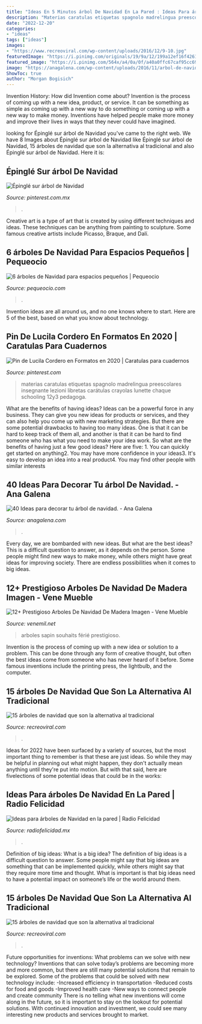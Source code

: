 ```yaml
---
title: "Ideas En 5 Minutos árbol De Navidad En La Pared : Ideas Para árboles De Navidad En La Pared"
description: "Materias caratulas etiquetas spagnolo madrelingua preescolares insegnante lezioni libretas carátulas crayolas lunette chaque schooling 12y3 pedagoga"
date: "2022-12-20"
categories:
- "ideas"
tags: ["ideas"]
images:
- "https://www.recreoviral.com/wp-content/uploads/2016/12/9-10.jpg"
featuredImage: "https://i.pinimg.com/originals/19/9a/12/199a12ef16f42618cee7ef30264ad5af.jpg"
featured_image: "https://i.pinimg.com/564x/a4/0a/0f/a40a0ffc67caf95cc6980189c9aac6d1.jpg"
image: "https://anagalena.com/wp-content/uploads/2016/11/arbol-de-navidad-tradicional-con-estrella-1-683x1024.jpg"
ShowToc: true
author: "Morgan Bogisich"
---
```



Invention History: How did Invention come about?
Invention is the process of coming up with a new idea, product, or service. It can be something as simple as coming up with a new way to do something or coming up with a new way to make money. Inventions have helped people make more money and improve their lives in ways that they never could have imagined.

	

		
looking for Épinglé sur árbol de Navidad you've came to the right web. We have 8 Images about Épinglé sur árbol de Navidad like Épinglé sur árbol de Navidad, 15 árboles de navidad que son la alternativa al tradicional and also Épinglé sur árbol de Navidad. Here it is:
		
    
## Épinglé Sur árbol De Navidad

<img loading=lazy src="https://i.pinimg.com/originals/db/9c/2f/db9c2f795568366e966e67b0aa0baa89.jpg" onerror="this.onerror=null;this.src='https://tse4.mm.bing.net/th?id=OIP.NddCzJnTDRJf2v09lcgciQHaJ4&amp;pid=15.1';" alt="Épinglé sur árbol de Navidad">

_Source: pinterest.com.mx_

>. 

	

Creative art is a type of art that is created by using different techniques and ideas. These techniques can be anything from painting to sculpture. Some famous creative artists include Picasso, Braque, and Dalí.

    
## 6 árboles De Navidad Para Espacios Pequeños | Pequeocio

<img loading=lazy src="https://www.pequeocio.com/wp-content/uploads/2015/11/arboles-navidad-3.jpg" onerror="this.onerror=null;this.src='https://tse2.mm.bing.net/th?id=OIP.MZfqrNXCDN04UXJdR1I1LgHaLL&amp;pid=15.1';" alt="6 árboles de Navidad para espacios pequeños | Pequeocio">

_Source: pequeocio.com_

>. 

	

Invention ideas are all around us, and no one knows where to start. Here are 5 of the best, based on what you know about technology. 

    
## Pin De Lucila Cordero En Formatos En 2020 | Caratulas Para Cuadernos

<img loading=lazy src="https://i.pinimg.com/originals/19/9a/12/199a12ef16f42618cee7ef30264ad5af.jpg" onerror="this.onerror=null;this.src='https://tse4.mm.bing.net/th?id=OIP.jXP2SsNINl8FTMTbyvaCowHaJ4&amp;pid=15.1';" alt="Pin de Lucila Cordero en Formatos en 2020 | Caratulas para cuadernos">

_Source: pinterest.com_

>materias caratulas etiquetas spagnolo madrelingua preescolares insegnante lezioni libretas carátulas crayolas lunette chaque schooling 12y3 pedagoga. 

	

What are the benefits of having ideas?
Ideas can be a powerful force in any business. They can give you new ideas for products or services, and they can also help you come up with new marketing strategies. But there are some potential drawbacks to having too many ideas. One is that it can be hard to keep track of them all, and another is that it can be hard to find someone who has what you need to make your idea work. So what are the benefits of having just a few good ideas? Here are five: 1. You can quickly get started on anything2. You may have more confidence in your ideas3. It's easy to develop an idea into a real product4. You may find other people with similar interests
    
## 40 Ideas Para Decorar Tu árbol De Navidad. - Ana Galena

<img loading=lazy src="https://anagalena.com/wp-content/uploads/2016/11/arbol-de-navidad-tradicional-con-estrella-1-683x1024.jpg" onerror="this.onerror=null;this.src='https://tse2.mm.bing.net/th?id=OIP.MBOy-CHOVLRQR8fjXP6V9QHaLG&amp;pid=15.1';" alt="40 Ideas para decorar tu árbol de navidad. - Ana Galena">

_Source: anagalena.com_

>. 

	

Every day, we are bombarded with new ideas. But what are the best ideas? This is a difficult question to answer, as it depends on the person. Some people might find new ways to make money, while others might have great ideas for improving society. There are endless possibilities when it comes to big ideas.

    
## 12+ Prestigioso Arboles De Navidad De Madera Imagen - Vene Mueble

<img loading=lazy src="https://i.pinimg.com/originals/87/5f/ae/875faef78f151b157ed25934e36e0efa.jpg" onerror="this.onerror=null;this.src='https://tse3.mm.bing.net/th?id=OIP.ogq2GIUbJ2HYIBoHPN4K2AHaNK&amp;pid=15.1';" alt="12+ Prestigioso Arboles De Navidad De Madera Imagen - Vene Mueble">

_Source: venemil.net_

>arboles sapin souhaits férié prestigioso. 

	

Invention is the process of coming up with a new idea or solution to a problem. This can be done through any form of creative thought, but often the best ideas come from someone who has never heard of it before. Some famous inventions include the printing press, the lightbulb, and the computer.

    
## 15 árboles De Navidad Que Son La Alternativa Al Tradicional

<img loading=lazy src="https://www.recreoviral.com/wp-content/uploads/2016/12/3-15-515x700.jpg" onerror="this.onerror=null;this.src='https://tse2.mm.bing.net/th?id=OIP.Xte6J0oOElu5TUKtdB7f9wHaKE&amp;pid=15.1';" alt="15 árboles de navidad que son la alternativa al tradicional">

_Source: recreoviral.com_

>. 

	

Ideas for 2022 have been surfaced by a variety of sources, but the most important thing to remember is that these are just ideas. So while they may be helpful in planning out what might happen, they don't actually mean anything until they're put into motion. But with that said, here are fivelections of some potential ideas that could be in the works: 

    
## Ideas Para árboles De Navidad En La Pared | Radio Felicidad

<img loading=lazy src="https://i.pinimg.com/564x/a4/0a/0f/a40a0ffc67caf95cc6980189c9aac6d1.jpg" onerror="this.onerror=null;this.src='https://tse4.mm.bing.net/th?id=OIP.1SqiD2aa016dR1GoxS1-LAHaJ3&amp;pid=15.1';" alt="Ideas para árboles de Navidad en la pared | Radio Felicidad">

_Source: radiofelicidad.mx_

>. 

	

Definition of big ideas: What is a big idea?
The definition of big ideas is a difficult question to answer. Some people might say that big ideas are something that can be implemented quickly, while others might say that they require more time and thought. What is important is that big ideas need to have a potential impact on someone’s life or the world around them.

    
## 15 árboles De Navidad Que Son La Alternativa Al Tradicional

<img loading=lazy src="https://www.recreoviral.com/wp-content/uploads/2016/12/9-10.jpg" onerror="this.onerror=null;this.src='https://tse3.mm.bing.net/th?id=OIP.eEKUAt1vakzl7pBCd41y6wHaJ2&amp;pid=15.1';" alt="15 árboles de navidad que son la alternativa al tradicional">

_Source: recreoviral.com_

>. 

	

Future opportunities for inventions: What problems can we solve with new technology?
Inventions that can solve today’s problems are becoming more and more common, but there are still many potential solutions that remain to be explored. Some of the problems that could be solved with new technology include: 
-Increased efficiency in transportation 
-Reduced costs for food and goods 
-Improved health care 
-New ways to connect people and create community 
There is no telling what new inventions will come along in the future, so it is important to stay on the lookout for potential solutions. With continued innovation and investment, we could see many interesting new products and services brought to market.

